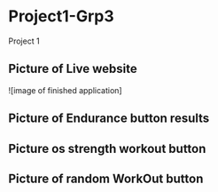 # Project1-Grp3
Project 1

## Picture of Live website
![image of finished application]

## Picture of Endurance button results

## Picture os strength workout button

## Picture of random WorkOut button